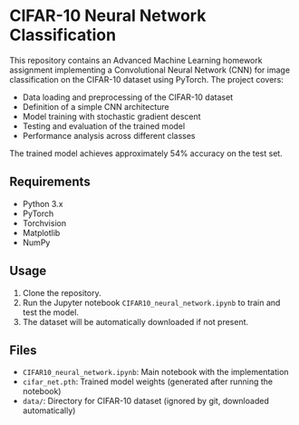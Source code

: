 # CIFAR-10 Neural Network Classification

This repository contains an Advanced Machine Learning homework assignment implementing a Convolutional Neural Network (CNN) for image classification on the CIFAR-10 dataset using PyTorch. The project covers:

- Data loading and preprocessing of the CIFAR-10 dataset
- Definition of a simple CNN architecture
- Model training with stochastic gradient descent
- Testing and evaluation of the trained model
- Performance analysis across different classes

The trained model achieves approximately 54% accuracy on the test set.

## Requirements

- Python 3.x
- PyTorch
- Torchvision
- Matplotlib
- NumPy

## Usage

1. Clone the repository.
2. Run the Jupyter notebook `CIFAR10_neural_network.ipynb` to train and test the model.
3. The dataset will be automatically downloaded if not present.

## Files

- `CIFAR10_neural_network.ipynb`: Main notebook with the implementation
- `cifar_net.pth`: Trained model weights (generated after running the notebook)
- `data/`: Directory for CIFAR-10 dataset (ignored by git, downloaded automatically)
